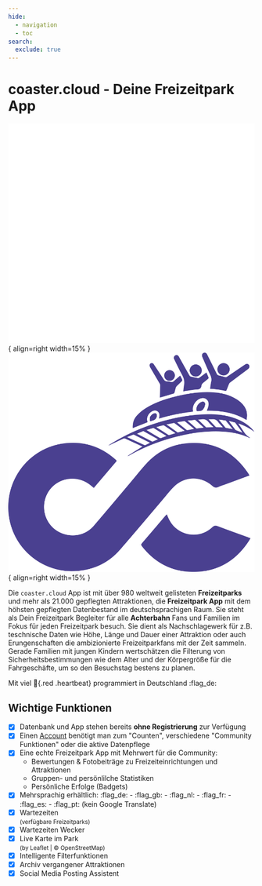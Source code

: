 ```yaml
---
hide:
  - navigation
  - toc
search:
  exclude: true
---
```

# coaster.cloud - Deine Freizeitpark App

![coaster cloud Logo](assets/images/logos/logo_coaster_cloud_weiss.svg#only-dark "coaster cloud App"){ align=right width=15% }
![coaster cloud Logo](assets/images/logos/logo_coaster_cloud_lila.svg#only-light "coaster cloud App"){ align=right width=15% }

Die `coaster.cloud` App ist mit über 980 weltweit gelisteten **Freizeitparks** und mehr als 21.000 gepflegten Attraktionen,
die **Freizeitpark App** mit dem höhsten gepflegten Datenbestand im deutschsprachigen Raum. Sie steht als Dein Freizeitpark Begleiter für alle
**Achterbahn** Fans und Familien im Fokus für jeden Freizeitpark besuch. Sie dient als Nachschlagewerk für z.B. teschnische Daten wie Höhe,
Länge und Dauer einer Attraktion oder auch Erungenschaften die ambizionierte Freizeitparkfans mit der Zeit sammeln.
Gerade Familien mit jungen Kindern wertschätzen die Filterung von Sicherheitsbestimmungen wie dem Alter und der Körpergröße für die Fahrgeschäfte, um so den Besuchstag bestens zu planen.

Mit viel :heartbeat:{.red .heartbeat} programmiert in Deutschland :flag_de:

## Wichtige Funktionen

- [x] Datenbank und App stehen bereits **ohne Registrierung** zur Verfügung
- [x] Einen [Account](./install/index.de.md#account-erstellen) benötigt man zum "Counten", verschiedene "Community Funktionen" oder die aktive Datenpflege
- [x] Eine echte Freizeitpark App mit Mehrwert für die Community:
  - Bewertungen & Fotobeiträge zu Freizeiteinrichtungen und Attraktionen
  - Gruppen- und persönlilche Statistiken
  - Persönliche Erfolge (Badgets)
- [x] Mehrsprachig erhältlich: :flag_de: - :flag_gb: - :flag_nl: - :flag_fr: - :flag_es: - :flag_pt: (kein Google Translate)
- [x] Wartezeiten  
  <small>(verfügbare Freizeitparks)</small>
- [x] Wartezeiten Wecker
- [x] Live Karte im Park  
  <small>(by Leaflet | &copy; OpenStreetMap)</small>
- [x] Intelligente Filterfunktionen
- [x] Archiv vergangener Attraktionen
- [x] Social Media Posting Assistent
